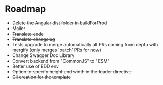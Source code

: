 # Roadmap

* ~~Delete the Angular dist folder in buildForProd~~
* ~~Mailer~~
* ~~Translate code~~
* ~~Translate changelog~~
* Tests upgrade to merge automatically all PRs coming from depfu with mergify (only merges 'patch' PRs for now)
* Change Swagger Doc Library
* Convert backend from "CommonJS" to "ESM"
* Better use of BDD env
* ~~Option to specify height and width in the loader directive~~
* ~~Cli creation for the template~~
